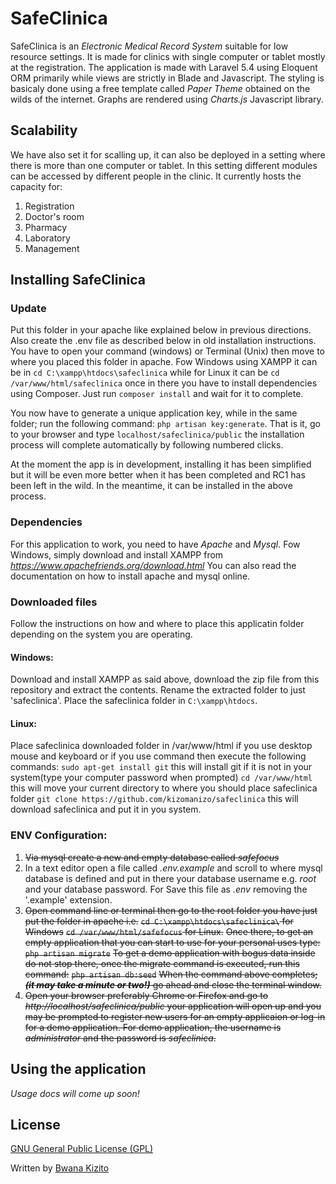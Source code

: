 # SafeClinica #
SafeClinica is an *Electronic Medical Record System* suitable for low resource settings.
It is made for clinics with single computer or tablet mostly at the registration. The application is made with Laravel 5.4 using Eloquent ORM primarily while views are strictly in Blade and Javascript. The styling is basicaly done using a free template called *Paper Theme* obtained on the wilds of the internet. Graphs are rendered using *Charts.js* Javascript library.


## Scalability ##
We have also set it for scalling up, it can also be deployed in a setting where there is more than one computer or tablet. In this setting different modules can be accessed by different people in the clinic. It currently hosts the capacity for:
1. Registration
2. Doctor's room
3. Pharmacy
4. Laboratory
5. Management


## Installing SafeClinica

### Update
Put this folder in your apache like explained below in previous directions. Also create the .env file as described below in old installation instructions. You have to open your command (windows) or Terminal (Unix) then move to where you placed this folder in apache. Fow Windows using XAMPP it can be in `cd C:\xampp\htdocs\safeclinica` while for Linux it can be `cd /var/www/html/safeclinica` once in there you have to install dependencies using Composer. Just run `composer install` and wait for it to complete.

You now have to generate a unique application key, while in the same folder; run the following command: `php artisan key:generate`. That is it, go to your browser and type `localhost/safeclinica/public` the installation process will complete automatically by following numbered clicks.

At the moment the app is in development, installing it has been simplified but it will be even more better when it has been completed and RC1 has been left in the wild. In the meantime, it can be installed in the above process.

### Dependencies ###
For this application to work, you need to have *Apache* and *Mysql*. Fow Windows, simply download and install XAMPP from *https://www.apachefriends.org/download.html* You can also read the documentation on how to install apache and mysql online.

### Downloaded files ###
Follow the instructions on how and where to place this applicatin folder depending on the system you are operating.
#### Windows: ####
Download and install XAMPP as said above, download the zip file from this repository and extract the contents. Rename the extracted folder to just 'safeclinica'. Place the safeclinica folder in `C:\xampp\htdocs`.
#### Linux: ####
Place safeclinica downloaded folder in /var/www/html if you use desktop mouse and keyboard or if you use command then execute the following commands:
`sudo apt-get install git`
this will install git if it is not in your system(type your computer password when prompted)
`cd /var/www/html`
this will move your current directory to where you should place safeclinica folder
`git clone https://github.com/kizomanizo/safeclinica`
this will download safeclinica and put it in you system.

### ENV Configuration: ###
1. ~~Via mysql create a new and empty database called *safefocus*~~
2. In a text editor open a file called *.env.example* and scroll to where mysql database is defined and put in there your database username e.g. _root_ and your database password. For Save this file as *.env* removing the '.example' extension.
3. ~~Open command line or terminal then go to the root folder you have just put the folder in apache i.e.~~
~~`cd C:\xampp\htdocs\safeclinica\` for Windows~~
~~`cd /var/www/html/safefocus` for Linux.~~
~~Once there, to get an empty application that you can start to use for your personal uses type:~~
~~`php artisan migrate`~~
~~To get a demo application with bogus data inside do not stop there, once the migrate command is executed, run this command:~~
~~`php artisan db:seed`~~
~~When the command above completes; ___(it may take a minute or two!)___ go ahead and close the terminal window.~~
4. ~~Open your browser preferably Chrome or Firefox and go to *http://localhost/safeclinica/public* your application will open up and you may be prompted to register new users for an empty applicaion or log-in for a demo application. For demo application, the username is *administrator* and the password is *safeclinica*.~~

## Using the application ##
*Usage docs will come up soon!*

## License ##
[GNU General Public License (GPL)](https://opensource.org/licenses/GPL-3.0)

Written by [Bwana Kizito](http://twitter.com/kizomanizo)
